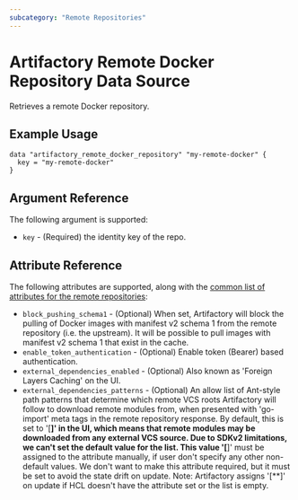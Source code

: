 ```yaml
---
subcategory: "Remote Repositories"
---
```

# Artifactory Remote Docker Repository Data Source

Retrieves a remote Docker repository.

## Example Usage

```hcl
data "artifactory_remote_docker_repository" "my-remote-docker" {
  key = "my-remote-docker"
}
```

## Argument Reference

The following argument is supported:

* `key` - (Required) the identity key of the repo.

## Attribute Reference

The following attributes are supported, along with the [common list of attributes for the remote repositories](remote.md):

* `block_pushing_schema1` - (Optional) When set, Artifactory will block the pulling of Docker images with manifest v2 schema 1 from the remote repository (i.e. the upstream). It will be possible to pull images with manifest v2 schema 1 that exist in the cache.
* `enable_token_authentication` - (Optional) Enable token (Bearer) based authentication.
* `external_dependencies_enabled` - (Optional) Also known as 'Foreign Layers Caching' on the UI.
* `external_dependencies_patterns` - (Optional) An allow list of Ant-style path patterns that determine which remote VCS roots Artifactory will follow to download remote modules from, when presented with 'go-import' meta tags in the remote repository response. By default, this is set to '[**]' in the UI, which means that remote modules may be downloaded from any external VCS source. Due to SDKv2 limitations, we can't set the default value for the list. This value '[**]' must be assigned to the attribute manually, if user don't specify any other non-default values. We don't want to make this attribute required, but it must be set to avoid the state drift on update. Note: Artifactory assigns '[**]' on update if HCL doesn't have the attribute set or the list is empty.
